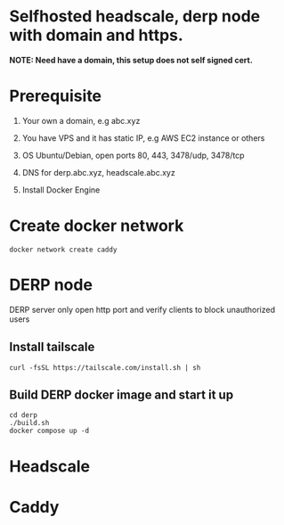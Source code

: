 # Selfhosted headscale, derp node with domain and https.

**NOTE: Need have a domain, this setup does not self signed cert.**

# Prerequisite

1. Your own a domain, e.g abc.xyz

2. You have VPS and it has static IP, e.g AWS EC2 instance or others

3. OS Ubuntu/Debian, open ports 80, 443, 3478/udp, 3478/tcp

4. DNS for derp.abc.xyz, headscale.abc.xyz

5. Install Docker Engine


# Create docker network

`docker network create caddy`

# DERP node

DERP server only open http port and verify clients to block unauthorized users

## Install tailscale

`curl -fsSL https://tailscale.com/install.sh | sh`

## Build DERP docker image and start it up

```
cd derp
./build.sh
docker compose up -d
```

# Headscale

# Caddy
